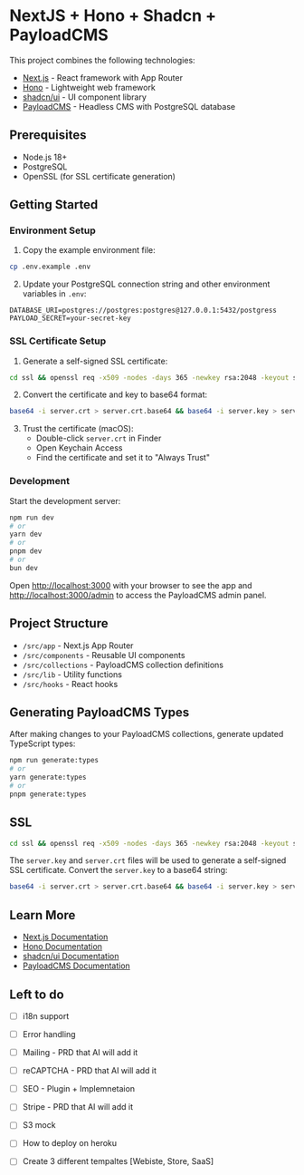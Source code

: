 # NextJS + Hono + Shadcn + PayloadCMS

This project combines the following technologies:

- [Next.js](https://nextjs.org) - React framework with App Router
- [Hono](https://hono.dev/) - Lightweight web framework
- [shadcn/ui](https://ui.shadcn.com/) - UI component library
- [PayloadCMS](https://payloadcms.com/) - Headless CMS with PostgreSQL database

## Prerequisites

- Node.js 18+ 
- PostgreSQL
- OpenSSL (for SSL certificate generation)

## Getting Started

### Environment Setup

1. Copy the example environment file:
```bash
cp .env.example .env
```

2. Update your PostgreSQL connection string and other environment variables in `.env`:
```env
DATABASE_URI=postgres://postgres:postgres@127.0.0.1:5432/postgress
PAYLOAD_SECRET=your-secret-key
```

### SSL Certificate Setup

1. Generate a self-signed SSL certificate:
```bash
cd ssl && openssl req -x509 -nodes -days 365 -newkey rsa:2048 -keyout server.key -out server.crt -subj "/CN=localhost" -addext "subjectAltName = DNS:localhost,IP:127.0.0.1"
```

2. Convert the certificate and key to base64 format:
```bash
base64 -i server.crt > server.crt.base64 && base64 -i server.key > server.key.base64
```

3. Trust the certificate (macOS):
   - Double-click `server.crt` in Finder
   - Open Keychain Access
   - Find the certificate and set it to "Always Trust"

### Development

Start the development server:

```bash
npm run dev
# or
yarn dev
# or
pnpm dev
# or
bun dev
```

Open [http://localhost:3000](http://localhost:3000) with your browser to see the app and [http://localhost:3000/admin](http://localhost:3000/admin) to access the PayloadCMS admin panel.

## Project Structure

- `/src/app` - Next.js App Router
- `/src/components` - Reusable UI components
- `/src/collections` - PayloadCMS collection definitions
- `/src/lib` - Utility functions
- `/src/hooks` - React hooks

## Generating PayloadCMS Types

After making changes to your PayloadCMS collections, generate updated TypeScript types:

```bash
npm run generate:types
# or
yarn generate:types
# or
pnpm generate:types
```

## SSL

```bash
cd ssl && openssl req -x509 -nodes -days 365 -newkey rsa:2048 -keyout server.key -out server.crt -subj "/CN=localhost" -addext "subjectAltName = DNS:localhost,IP:127.0.0.1"
```
The `server.key` and `server.crt` files will be used to generate a self-signed SSL certificate.
Convert the `server.key` to a base64 string:
```bash
base64 -i server.crt > server.crt.base64 && base64 -i server.key > server.key.base64
```

## Learn More

- [Next.js Documentation](https://nextjs.org/docs)
- [Hono Documentation](https://hono.dev/docs/getting-started/nextjs)
- [shadcn/ui Documentation](https://ui.shadcn.com/docs)
- [PayloadCMS Documentation](https://payloadcms.com/docs)

## Left to do

- [ ] i18n support
- [ ] Error handling
- [ ] Mailing - PRD that AI will add it
- [ ] reCAPTCHA - PRD that AI will add it
- [ ] SEO - Plugin + Implemnetaion
- [ ] Stripe - PRD that AI will add it
- [ ] S3 mock
- [ ] How to deploy on heroku
- [ ] Create 3 different tempaltes [Webiste, Store, SaaS]

